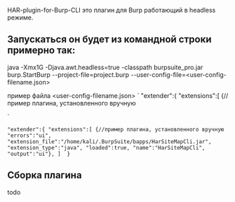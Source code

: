 HAR-plugin-for-Burp-CLI
это плагин для Burp работающий в headless режиме.

## Запускаться он будет из командной строки примерно так:
java -Xmx1G -Djava.awt.headless=true -classpath burpsuite_pro.jar burp.StartBurp --project-file=project.burp --user-config-file=<user-config-filename.json>

пример файла <user-config-filename.json>
`
"extender":{
  "extensions":[
  {//пример плагина, установленного вручную
  
`

`
"extender":{
  "extensions":[
  {//пример плагина, установленного вручную
  "errors":"ui",
  "extension_file":"/home/kali/.BurpSuite/bapps/HarSiteMapCli.jar",
  "extension_type":"java",
  "loaded":true,
  "name":"HarSiteMapCli",
  "output":"ui"},
  ] 
}
`
## Сборка плагина
todo